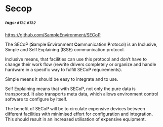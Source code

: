 # Secop
##### tags: `#TA1` `#TA2`

https://github.com/SampleEnvironment/SECoP


The SECoP (**S**ample **E**nvironment **Co**mmunication **P**rotocol) is an Inclusive, Simple and Self Explaining (ISSE) communication protocol.

Inclusive means, that facilities can use this protocol and don’t have to change their work flow (rewrite drivers completely or organize and handle hardware in a specific way to fulfill SECoP requirements).

Simple means it should be easy to integrate and to use.

Self Explaining means that with SECoP, not only the pure data is transported. It also transports meta data, which allows environment control software to configure by itself.

The benefit of SECoP will be to circulate expensive devices between different facilities with minimised effort for configuration and integration. This should result in an increased utilisation of expensive equipment.